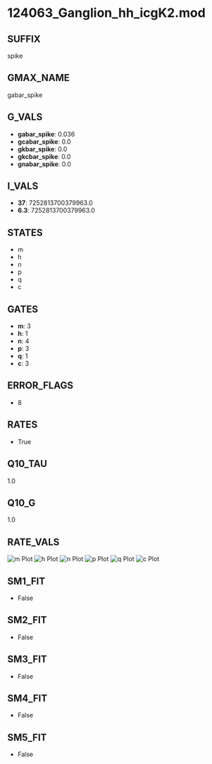 # 124063_Ganglion_hh_icgK2.mod

## SUFFIX

spike

## GMAX_NAME

gabar_spike

## G_VALS

- **gabar_spike**: 0.036
- **gcabar_spike**: 0.0
- **gkbar_spike**: 0.0
- **gkcbar_spike**: 0.0
- **gnabar_spike**: 0.0

## I_VALS

- **37**: 7252813700379963.0
- **6.3**: 7252813700379963.0

## STATES

- m
- h
- n
- p
- q
- c

## GATES

- **m**: 3
- **h**: 1
- **n**: 4
- **p**: 3
- **q**: 1
- **c**: 3

## ERROR_FLAGS

- 8

## RATES

- True

## Q10_TAU

1.0

## Q10_G

1.0

## RATE_VALS

![m Plot](/Users/pbozelos/Dropbox/icg-Chai-Panos/supermodels/output_markdown_files/K/124063_Ganglion_hh_icgK2.mod/images/m.png)
![h Plot](/Users/pbozelos/Dropbox/icg-Chai-Panos/supermodels/output_markdown_files/K/124063_Ganglion_hh_icgK2.mod/images/h.png)
![n Plot](/Users/pbozelos/Dropbox/icg-Chai-Panos/supermodels/output_markdown_files/K/124063_Ganglion_hh_icgK2.mod/images/n.png)
![p Plot](/Users/pbozelos/Dropbox/icg-Chai-Panos/supermodels/output_markdown_files/K/124063_Ganglion_hh_icgK2.mod/images/p.png)
![q Plot](/Users/pbozelos/Dropbox/icg-Chai-Panos/supermodels/output_markdown_files/K/124063_Ganglion_hh_icgK2.mod/images/q.png)
![c Plot](/Users/pbozelos/Dropbox/icg-Chai-Panos/supermodels/output_markdown_files/K/124063_Ganglion_hh_icgK2.mod/images/c.png)

## SM1_FIT

- False

## SM2_FIT

- False

## SM3_FIT

- False

## SM4_FIT

- False

## SM5_FIT

- False

